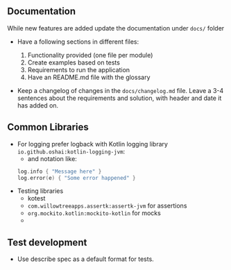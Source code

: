 ## Documentation

While new features are added update the documentation under `docs/` folder

- Have a following sections in different files:
    1. Functionality provided (one file per module)
    2. Create examples based on tests
    3. Requirements to run the application
    4. Have an README.md file with the glossary

- Keep a changelog of changes in the `docs/changelog.md` file. Leave a 3-4 sentences about the requirements and solution, with header and date it has added on.

## Common Libraries

- For logging prefer logback with Kotlin logging library `io.github.oshai:kotlin-logging-jvm`:
    - and notation like:
  ```kotlin
  log.info { "Message here" }
  log.error(e) { "Some error happened" }
  ```
- Testing libraries
    - kotest
    - `com.willowtreeapps.assertk:assertk-jvm` for assertions
    - `org.mockito.kotlin:mockito-kotlin` for mocks
    -

## Test development

- Use describe spec as a default format for tests.

